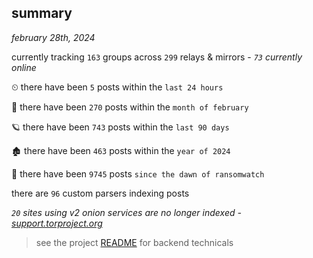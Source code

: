 
## summary
_february 28th, 2024_

currently tracking `163` groups across `299` relays & mirrors - _`73` currently online_

⏲ there have been `5` posts within the `last 24 hours`

🦈 there have been `270` posts within the `month of february`

🪐 there have been `743` posts within the `last 90 days`

🏚 there have been `463` posts within the `year of 2024`

🦕 there have been `9745` posts `since the dawn of ransomwatch`

there are `96` custom parsers indexing posts

_`20` sites using v2 onion services are no longer indexed - [support.torproject.org](https://support.torproject.org/onionservices/v2-deprecation/)_

> see the project [README](https://github.com/joshhighet/ransomwatch#ransomwatch--) for backend technicals
